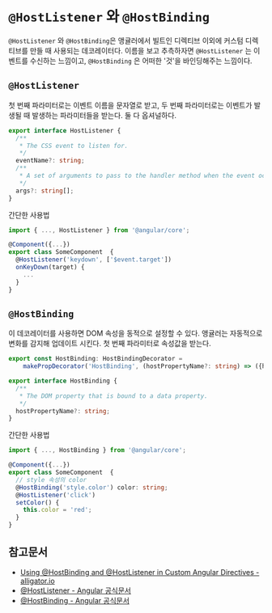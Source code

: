 # `@HostListener` 와 `@HostBinding`

`@HostListener` 와 `@HostBinding`은 앵귤러에서 빌트인 디렉티브 이외에 커스텀 디렉티브를 만들 때 사용되는 데코레이터다. 이름을 보고 추측하자면 `@HostListener` 는 이벤트를 수신하는 느낌이고, `@HostBinding` 은 어떠한 '것'을 바인딩해주는 느낌이다.

## `@HostListener`
첫 번째 파라미터로는 이벤트 이름을 문자열로 받고, 두 번째 파라미터로는 이벤트가 발생될 때 발생하는 파라미터들을 받는다. 둘 다 옵셔널하다.

```ts
export interface HostListener {
  /**
   * The CSS event to listen for.
   */
  eventName?: string;
  /**
   * A set of arguments to pass to the handler method when the event occurs.
   */
  args?: string[];
}
```

간단한 사용법

```ts
import { ..., HostListener } from '@angular/core';

@Component({...})
export class SomeComponent  {
  @HostListener('keydown', ['$event.target'])
  onKeyDown(target) {
    ...
  }
}

```


## `@HostBinding`

이 데코레이터를 사용하면 DOM 속성을 동적으로 설정할 수 있다. 앵귤러는 자동적으로 변화를 감지해 업데이트 시킨다. 첫 번째 파라미터로 속성값을 받는다.

```ts
export const HostBinding: HostBindingDecorator =
    makePropDecorator('HostBinding', (hostPropertyName?: string) => ({hostPropertyName}));
```
```ts
export interface HostBinding {
  /**
   * The DOM property that is bound to a data property.
   */
  hostPropertyName?: string;
}
```

간단한 사용법
```ts
import { ..., HostBinding } from '@angular/core';

@Component({...})
export class SomeComponent  {
  // style 속성의 color
  @HostBinding('style.color') color: string;
  @HostListener('click')
  setColor() {
    this.color = 'red';
  }
}
```

## 참고문서

* [Using @HostBinding and @HostListener in Custom Angular Directives - alligator.io](https://alligator.io/angular/hostbinding-hostlistener/)
* [@HostListener - Angular 공식문서](https://angular.io/api/core/HostListener)
* [@HostBinding - Angular 공식문서](https://angular.io/api/core/HostBinding)
